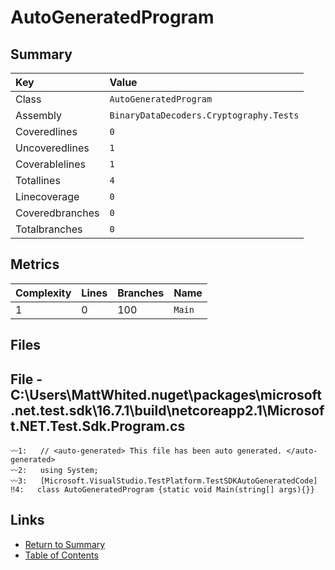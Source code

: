 ﻿# AutoGeneratedProgram

## Summary

| Key             | Value                                   |
| :-------------- | :-------------------------------------- |
| Class           | `AutoGeneratedProgram`                  |
| Assembly        | `BinaryDataDecoders.Cryptography.Tests` |
| Coveredlines    | `0`                                     |
| Uncoveredlines  | `1`                                     |
| Coverablelines  | `1`                                     |
| Totallines      | `4`                                     |
| Linecoverage    | `0`                                     |
| Coveredbranches | `0`                                     |
| Totalbranches   | `0`                                     |

## Metrics

| Complexity | Lines | Branches | Name    |
| :--------- | :---- | :------- | :------ |
| 1          | 0     | 100      | `Main`  |

## Files

## File - C:\Users\MattWhited\.nuget\packages\microsoft.net.test.sdk\16.7.1\build\netcoreapp2.1\Microsoft.NET.Test.Sdk.Program.cs

```CSharp
〰1:   // <auto-generated> This file has been auto generated. </auto-generated>
〰2:   using System;
〰3:   [Microsoft.VisualStudio.TestPlatform.TestSDKAutoGeneratedCode]
‼4:   class AutoGeneratedProgram {static void Main(string[] args){}}
```

## Links

* [Return to Summary](Summary.md)
* [Table of Contents](../TOC.md)


